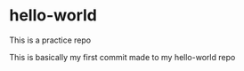 # hello-world
This is a practice repo 

This is basically my first commit made to my hello-world repo
